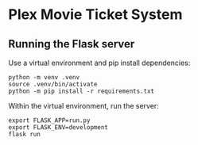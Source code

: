 # Plex Movie Ticket System

## Running the Flask server

Use a virtual environment and pip install dependencies:

```shell
python -m venv .venv
source .venv/bin/activate
python -m pip install -r requirements.txt
```

Within the virtual environment, run the server:
```shell
export FLASK_APP=run.py
export FLASK_ENV=development
flask run
```

